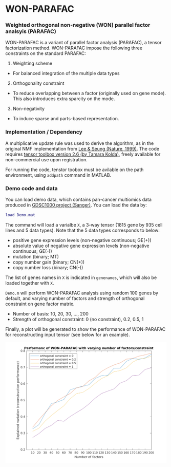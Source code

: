 # WON-PARAFAC

### Weighted orthogonal non-negative (WON) parallel factor analsyis (PARAFAC)

WON-PARAFAC is a variant of parallel factor analysis (PARAFAC), a tensor factorization method.
WON-PARAFAC impose the following three constraints on the standard PARAFAC:
1. Weighting scheme
- For balanced integration of the multiple data types
2. Orthogonality constraint
- To reduce overlapping between a factor (originally used on gene mode). This also introduces extra sparcity on the mode.
3. Non-negativity
- To induce sparse and parts-based representation.

### Implementation / Dependency

A multiplicative update rule was used to derive the algorithm, as in the original NMF implementation from [Lee & Seung (Nature, 1999)](https://www.nature.com/articles/44565).
The code requires [tensor toolbox version 2.6 (by Tamara Kolda)](https://www.sandia.gov/~tgkolda/TensorToolbox/index-2.6.html
), freely available for non-commercial use upon registration.

For running the code, tenstor toobox must be avilable on the path environment, using `addpath` command in MATLAB.

### Demo code and data

You can load demo data, which contains pan-cancer multiomics data produced in [GDSC1000 project (Sanger)](https://www.cancerrxgene.org/gdsc1000/GDSC1000_WebResources/Home.html).
You can load the data by:

```matlab
load Demo.mat
```
The command will load a varialbe `X`, a 3-way tensor (1815 gene by 935 cell lines and 5 data types).
Note that the 5 data types corresponds to below:
- positive gene expression levels (non-negative continuous; GE(+))
- absolute value of negative gene expression levels (non-negative continuous; GE(-))
- mutation (binary; MT)
- copy number gain (binary; CN(+))
- copy number loss (binary; CN(-))

The list of genes names in `X` is indicated in `genenames`, which will also be loaded together with `X`.

`Demo.m` will perform WON-PARAFAC analysis using random 100 genes by default, and varying number of factors and strength of orthogonal constraint on gene factor matrix.

- Number of basis: 10, 20, 30, ..., 200
- Strength of orthogonal constraint: 0 (no constraint), 0.2, 0.5, 1

Finally, a plot will be generated to show the performance of WON-PARAFAC for reconstructing input tensor (see below for an example).

![alt text](https://github.com/NKI-CCB/won-parafac/blob/master/Demo_plot.png "Demo plot")
